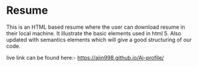 # Resume

This is an HTML based resume where the user can download resume  in their local machine.
It illustrate the basic elements used in html 5. Also updated with semantics elements which will give a good structuring of our code. 

 live link can be found here:-
 https://ajin998.github.io/Aj-profile/
